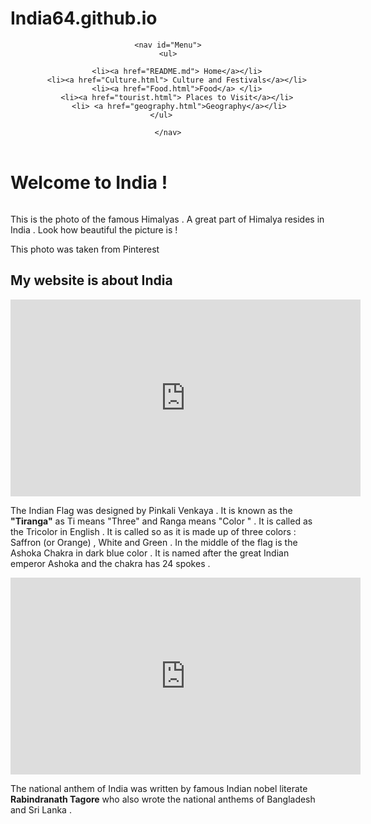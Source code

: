 # India64.github.io
<!DOCTYPE html>
<html>
<body>
	<link rel="stylesheet" type="text/css" href="india.css">
<header>
	
	<nav id="Menu">
	<ul>
		
		<li><a href="README.md"> Home</a></li>
		<li><a href="Culture.html"> Culture and Festivals</a></li>
		<li><a href="Food.html">Food</a> </li>
		<li><a href="tourist.html"> Places to Visit</a></li>
		 <li> <a href="geography.html">Geography</a></li>
	</ul>	

	</nav>
</header>

<h1 id="Cool-text"> Welcome to India !</h1>
<img alt="" class="hCL kVc L4E MIw" id="Himalyas" importance="auto" loading="auto" src="https://i.pinimg.com/564x/e5/e2/b8/e5e2b898590e40c13d3ebfeee047aebe.jpg"></body><br>
<p> This is the photo of the famous Himalyas . A great part of Himalya resides in India . Look how beautiful the picture is !</p>
<span id="Copy"> This photo was taken from  Pinterest</span>
<h2> My website is about India </h2>
<iframe width="560" height="315" src="https://www.youtube.com/embed/ZpMHvvDM9yU" frameborder="0" allow="accelerometer; autoplay; clipboard-write; encrypted-media; gyroscope; picture-in-picture" allowfullscreen></iframe><br>

<img alt="" class="hCL kVc L4E MIw" importance="auto" loading="auto" src="https://i.pinimg.com/564x/e0/35/ae/e035ae369b869ffe858d7a4d26ac2cf6.jpg">
<p> The Indian Flag was designed by Pinkali Venkaya . It is known as the <strong>"Tiranga"</strong> as Ti means "Three" and Ranga means "Color " . It is called as the Tricolor in English . It is called so as it is made up of three colors : Saffron (or Orange) , White and Green . In the middle of the flag is the Ashoka Chakra in dark blue color . It is named after the great Indian emperor Ashoka and the chakra has 24 spokes . </p>
<iframe width="560" height="315" id="video" src="https://www.youtube.com/embed/HtMF973tXIY" frameborder="0" allow="accelerometer; autoplay; clipboard-write; encrypted-media; gyroscope; picture-in-picture" allowfullscreen></iframe>
<p> The national anthem of India was written by famous Indian nobel literate <strong> Rabindranath Tagore</strong> who also wrote the national anthems of  Bangladesh and Sri Lanka .</p>

	



</body>
</html>
